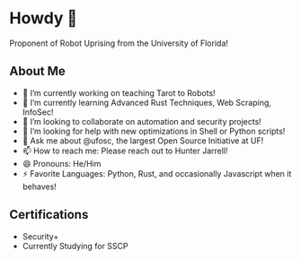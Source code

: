 # Howdy 🤠
Proponent of Robot Uprising from the University of Florida! 

## About Me 
- 🔭 I’m currently working on teaching Tarot to Robots!
- 🌱 I’m currently learning Advanced Rust Techniques, Web Scraping, InfoSec!
- 👯 I’m looking to collaborate on automation and security projects!
- 🤔 I’m looking for help with new optimizations in Shell or Python scripts!
- 💬 Ask me about @ufosc, the largest Open Source Initiative at UF!
- 📫 How to reach me: Please reach out to Hunter Jarrell!
- 😄 Pronouns: He/Him
- ⚡ Favorite Languages: Python, Rust, and occasionally Javascript when it behaves!

## Certifications
- Security+
- Currently Studying for SSCP
